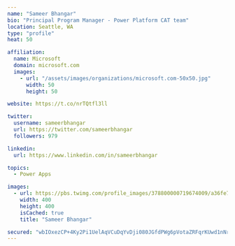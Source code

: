 ```yaml
---
name: "Sameer Bhangar"
bio: "Principal Program Manager - Power Platform CAT team"
location: Seattle, WA
type: "profile"
heat: 50

affiliation:
  name: Microsoft
  domain: microsoft.com
  images:
    - url: "/assets/images/organizations/microsoft.com-50x50.jpg"
      width: 50
      height: 50

website: https://t.co/nrTQtfl3ll

twitter:
  username: sameerbhangar
  url: https://twitter.com/sameerbhangar
  followers: 979

linkedin:
  url: https://www.linkedin.com/in/sameerbhangar

topics:
  - Power Apps

images:
  - url: https://pbs.twimg.com/profile_images/378800000719674009/a36fe7ddfab1778b76e5793772e43798_400x400.jpeg
    width: 400
    height: 400
    isCached: true
    title: "Sameer Bhangar"

secured: "wbIOxezCP+4Ky2Pi1UelAqVCuDqYvDji080JGfdPWg6pVotaZRFqrKUwd1nNrY17U1PCkVecdeveq9cGLVZ3L6EReQoQJoINuRayWPeaKP6jLE6evyklSRCNsJ5MphymDlN8fnF5G4KGBns3vRPW7C92YFQr2R9qgkoVoB5NJlaWUUXlALuSMS4pXlxwM9+H9wQifNiYcFqzhNywoYdLQUkYMmq2eJFzDtqfuoIGViiYZITT7/ADIofdD/Jbqc9AvatIrNZEnNoKuZW4uaIKfB7XiwbnqToqGMeNlPthGWEjfFIzMn7siugqJuVbVauTjewN8N5AzOjzH2HM5f5h/3pvZHMYpylPjcGKhe1bvUP7NthlIHUm3ZiYxlwukYLdY+lRvfIAyEUfehqmEpxDMA==;t94TZn8M0rlEx9H/RKa9HQ=="
---
```



